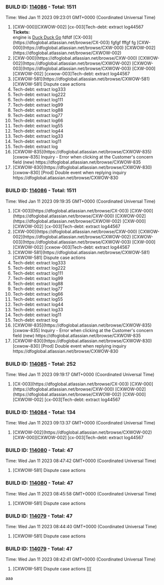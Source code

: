 



### BUILD ID: [114086](https://dfoglobal.visualstudio.com/DFO/_build/results?buildId=114086&view=results) - Total: 1511 <br>  
Time: Wed Jan 11 2023 09:23:01 GMT+0000 (Coordinated Universal Time) <br>  
<ol><li>[CXW-000][CXWOW-002]
[cx-003]Tech-debt: extract log44567 <br> <strong>Tickets:</strong> <br>  engine is <a href="https://duckduckgo.com" target="_blank">Duck Duck Go</a> fdfdf [CX-003](https://dfoglobal.atlassian.net/browse/CX-003) fgfgf fffgf fg [CXW-000](https://dfoglobal.atlassian.net/browse/CXW-000) [CXWOW-002](https://dfoglobal.atlassian.net/browse/CXWOW-002)   
 
</li>
<li> [CXW-000](https://dfoglobal.atlassian.net/browse/CXW-000)  [CXWOW-002](https://dfoglobal.atlassian.net/browse/CXWOW-002)  [CXWOW-003](https://dfoglobal.atlassian.net/browse/CXWOW-003)   [CXW-000][CXWOW-002]
[cxwow-003]Tech-debt: extract log44567
 
</li>
<li> [CXWOW-581](https://dfoglobal.atlassian.net/browse/CXWOW-581)   [CXWOW-581] Dispute case actions
 
</li>
<li>  Tech-debt: extract log333
 
</li>
<li>  Tech-debt: extract log222
 
</li>
<li>  Tech-debt: extract log111
 
</li>
<li>  Tech-debt: extract log99
 
</li>
<li>  Tech-debt: extract log88
 
</li>
<li>  Tech-debt: extract log77
 
</li>
<li>  Tech-debt: extract log66
 
</li>
<li>  Tech-debt: extract log55
 
</li>
<li>  Tech-debt: extract log44
 
</li>
<li>  Tech-debt: extract log33
 
</li>
<li>  Tech-debt: extract log11
 
</li>
<li>  Tech-debt: extract log
 
</li>
<li> [CXWOW-835](https://dfoglobal.atlassian.net/browse/CXWOW-835)   [cxwow-835] Inquiry - Error when clicking at the Customer's concern field (new)
https://dfoglobal.atlassian.net/browse/CXWOW-835
 
</li>
<li> [CXWOW-830](https://dfoglobal.atlassian.net/browse/CXWOW-830)   [cxwow-830] [Prod] Double event when replying inquiry
https://dfoglobal.atlassian.net/browse/CXWOW-830
 
</li></ol>



### BUILD ID: [114086](https://dfoglobal.visualstudio.com/DFO/_build/results?buildId=114086&view=results) - Total: 1511 <br>  
Time: Wed Jan 11 2023 09:19:35 GMT+0000 (Coordinated Universal Time) <br>  
<ol><li> [CX-003](https://dfoglobal.atlassian.net/browse/CX-003)  [CXW-000](https://dfoglobal.atlassian.net/browse/CXW-000)  [CXWOW-002](https://dfoglobal.atlassian.net/browse/CXWOW-002)   [CXW-000][CXWOW-002]
[cx-003]Tech-debt: extract log44567
 
</li>
<li> [CXW-000](https://dfoglobal.atlassian.net/browse/CXW-000)  [CXWOW-002](https://dfoglobal.atlassian.net/browse/CXWOW-002)  [CXWOW-003](https://dfoglobal.atlassian.net/browse/CXWOW-003)   [CXW-000][CXWOW-002]
[cxwow-003]Tech-debt: extract log44567
 
</li>
<li> [CXWOW-581](https://dfoglobal.atlassian.net/browse/CXWOW-581)   [CXWOW-581] Dispute case actions
 
</li>
<li>  Tech-debt: extract log333
 
</li>
<li>  Tech-debt: extract log222
 
</li>
<li>  Tech-debt: extract log111
 
</li>
<li>  Tech-debt: extract log99
 
</li>
<li>  Tech-debt: extract log88
 
</li>
<li>  Tech-debt: extract log77
 
</li>
<li>  Tech-debt: extract log66
 
</li>
<li>  Tech-debt: extract log55
 
</li>
<li>  Tech-debt: extract log44
 
</li>
<li>  Tech-debt: extract log33
 
</li>
<li>  Tech-debt: extract log11
 
</li>
<li>  Tech-debt: extract log
 
</li>
<li> [CXWOW-835](https://dfoglobal.atlassian.net/browse/CXWOW-835)   [cxwow-835] Inquiry - Error when clicking at the Customer's concern field (new)
https://dfoglobal.atlassian.net/browse/CXWOW-835
 
</li>
<li> [CXWOW-830](https://dfoglobal.atlassian.net/browse/CXWOW-830)   [cxwow-830] [Prod] Double event when replying inquiry
https://dfoglobal.atlassian.net/browse/CXWOW-830
 
</li></ol>



### BUILD ID: [114085](https://dfoglobal.visualstudio.com/DFO/_build/results?buildId=114085&view=results) - Total: 252 <br>  
Time: Wed Jan 11 2023 09:19:17 GMT+0000 (Coordinated Universal Time) <br>  
<ol><li> [CX-003](https://dfoglobal.atlassian.net/browse/CX-003)  [CXW-000](https://dfoglobal.atlassian.net/browse/CXW-000)  [CXWOW-002](https://dfoglobal.atlassian.net/browse/CXWOW-002)   [CXW-000][CXWOW-002]
[cx-003]Tech-debt: extract log44567
 
</li></ol>



### BUILD ID: [114084](https://dfoglobal.visualstudio.com/DFO/_build/results?buildId=114084&view=results) - Total: 134 <br>  
Time: Wed Jan 11 2023 09:13:37 GMT+0000 (Coordinated Universal Time) <br>  
<ol><li> [CXWOW-002](https://dfoglobal.atlassian.net/browse/CXWOW-002)  [CXW-000][CXWOW-002]
[cx-003]Tech-debt: extract log44567
 
</li></ol>



### BUILD ID: [114080](https://dfoglobal.visualstudio.com/DFO/_build/results?buildId=114080&view=results) - Total: 47 <br>  
Time: Wed Jan 11 2023 08:47:42 GMT+0000 (Coordinated Universal Time) <br>  
<ol><li> [CXWOW-581] Dispute case actions
 
</li></ol>



### BUILD ID: [114080](https://dfoglobal.visualstudio.com/DFO/_build/results?buildId=114080&view=results) - Total: 47 <br>  
Time: Wed Jan 11 2023 08:45:58 GMT+0000 (Coordinated Universal Time) <br>  
<ol><li> [CXWOW-581] Dispute case actions
 
</li></ol>



### BUILD ID: [114079](https://dfoglobal.visualstudio.com/DFO/_build/results?buildId=114079&view=results) - Total: 47 <br>  
Time: Wed Jan 11 2023 08:44:40 GMT+0000 (Coordinated Universal Time) <br>  
<ol><li> [CXWOW-581] Dispute case actions
 
</li></ol>



### BUILD ID: [114079](https://dfoglobal.visualstudio.com/DFO/_build/results?buildId=114079&view=results) - Total: 47 <br>  
Time: Wed Jan 11 2023 08:42:41 GMT+0000 (Coordinated Universal Time) <br>  
<ol><li> [CXWOW-581] Dispute case actions
 [[[
</li></ol>

aaa
